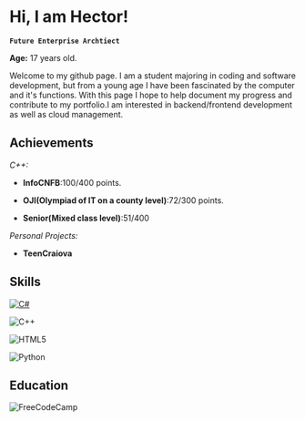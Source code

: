 # Hi, I am Hector!
**`Future Enterprise Archtiect `**

**Age:** 17 years old.

Welcome to my github page. I am a student majoring in coding and software development, but from a young age I have been fascinated by the computer and it's functions. With this page I hope to help document my progress and contribute to my portfolio.I am interested in backend/frontend development as well as cloud management.

## Achievements

*C++:*
- **InfoCNFB**:100/400 points.

- **OJI(Olympiad of IT on a county level)**:72/300 points.

- **Senior(Mixed class level)**:51/400

*Personal Projects:*
- **TeenCraiova**



## Skills

<a href="https://github.com/stectorius/c">![C#](https://img.shields.io/badge/c%23-%23239120.svg?style=for-the-badge&logo=csharp&logoColor=white)</a>

![C++](https://img.shields.io/badge/c++-%2300599C.svg?style=for-the-badge&logo=c%2B%2B&logoColor=white)

![HTML5](https://img.shields.io/badge/html5-%23E34F26.svg?style=for-the-badge&logo=html5&logoColor=white)

![Python](https://img.shields.io/badge/python-3670A0?style=for-the-badge&logo=python&logoColor=ffdd54)
## Education

![FreeCodeCamp](https://img.shields.io/badge/Freecodecamp-%23123.svg?&style=for-the-badge&logo=freecodecamp&logoColor=green)

